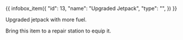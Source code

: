 {{ infobox_item({
	"id": 13,
	"name": "Upgraded Jetpack",
	"type": "",
}) }}

Upgraded jetpack with more fuel.

Bring this item to a repair station to equip it.